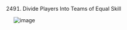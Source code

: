 2491. Divide Players Into Teams of Equal Skill

![image](https://github.com/user-attachments/assets/0a0faabe-8d60-41ca-9932-8379cf4672e3)

